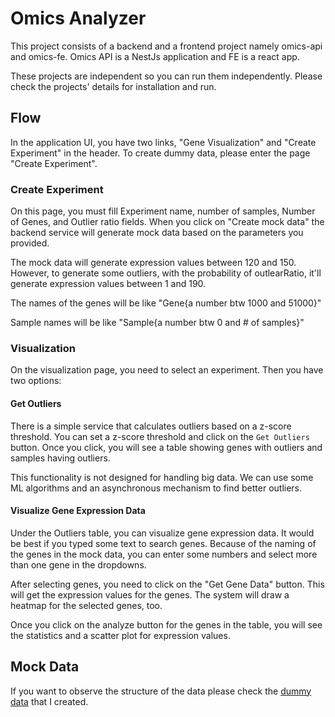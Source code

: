# Omics Analyzer

This project consists of a backend and a frontend project namely omics-api and omics-fe. Omics API is a NestJs application and FE is a react app.

These projects are independent so you can run them independently. Please check the projects' details for installation and run.

## Flow

In the application UI, you have two links, "Gene Visualization" and "Create Experiment" in the header. To create dummy data, please enter the page "Create Experiment".

### Create Experiment

On this page, you must fill Experiment name, number of samples, Number of Genes, and Outlier ratio fields. When you click on "Create mock data" the backend service will generate mock data based on the parameters you provided.

The mock data will generate expression values between 120 and 150. However, to generate some outliers, with the probability of outlearRatio, it'll generate expression values between 1 and 190.

The names of the genes will be like "Gene{a number btw 1000 and 51000}"

Sample names will be like "Sample{a number btw 0 and # of samples}"

### Visualization

On the visualization page, you need to select an experiment. Then you have two options:

#### Get Outliers

There is a simple service that calculates outliers based on a z-score threshold. You can set a z-score threshold and click on the `Get Outliers` button. Once you click, you will see a table showing genes with outliers and samples having outliers.

This functionality is not designed for handling big data. We can use some ML algorithms and an asynchronous mechanism to find better outliers.

#### Visualize Gene Expression Data

Under the Outliers table, you can visualize gene expression data. It would be best if you typed some text to search genes. Because of the naming of the genes in the mock data, you can enter some numbers and select more than one gene in the dropdowns.

After selecting genes, you need to click on the "Get Gene Data" button. This will get the expression values for the genes. The system will draw a heatmap for the selected genes, too.

Once you click on the analyze button for the genes in the table, you will see the statistics and a scatter plot for expression values.

## Mock Data

If you want to observe the structure of the data please check the [dummy data](https://github.com/onurmus/omics-analysis/tree/main/omics-api/dummyData) that I created.
